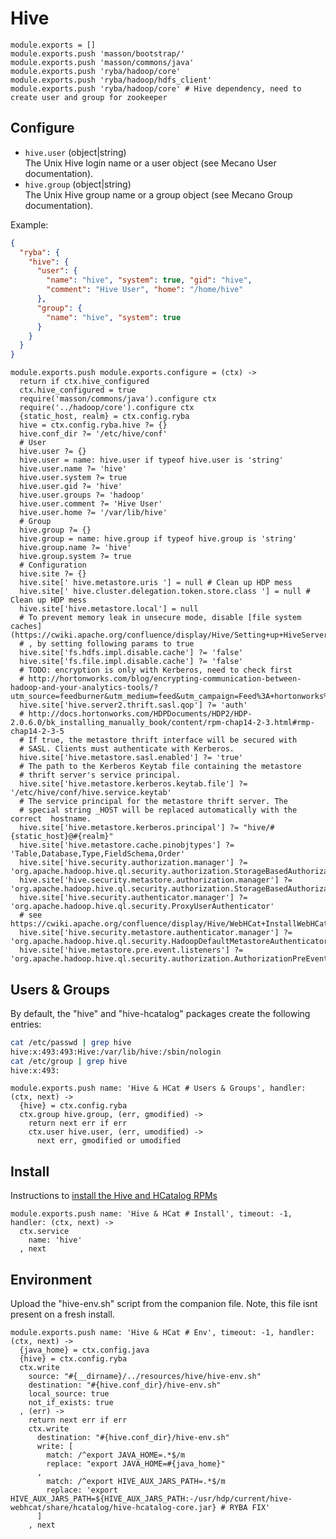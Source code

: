 
# Hive

    module.exports = []
    module.exports.push 'masson/bootstrap/'
    module.exports.push 'masson/commons/java'
    module.exports.push 'ryba/hadoop/core'
    module.exports.push 'ryba/hadoop/hdfs_client'
    module.exports.push 'ryba/hadoop/core' # Hive dependency, need to create user and group for zookeeper

## Configure

*   `hive.user` (object|string)   
    The Unix Hive login name or a user object (see Mecano User documentation).   
*   `hive.group` (object|string)   
    The Unix Hive group name or a group object (see Mecano Group documentation).   

Example:

```json
{
  "ryba": {
    "hive": {
      "user": {
        "name": "hive", "system": true, "gid": "hive",
        "comment": "Hive User", "home": "/home/hive"
      },
      "group": {
        "name": "hive", "system": true
      }
    }
  }
}
```

    module.exports.push module.exports.configure = (ctx) ->
      return if ctx.hive_configured
      ctx.hive_configured = true
      require('masson/commons/java').configure ctx
      require('../hadoop/core').configure ctx
      {static_host, realm} = ctx.config.ryba
      hive = ctx.config.ryba.hive ?= {}
      hive.conf_dir ?= '/etc/hive/conf'
      # User
      hive.user ?= {}
      hive.user = name: hive.user if typeof hive.user is 'string'
      hive.user.name ?= 'hive'
      hive.user.system ?= true
      hive.user.gid ?= 'hive'
      hive.user.groups ?= 'hadoop'
      hive.user.comment ?= 'Hive User'
      hive.user.home ?= '/var/lib/hive'
      # Group
      hive.group ?= {}
      hive.group = name: hive.group if typeof hive.group is 'string'
      hive.group.name ?= 'hive'
      hive.group.system ?= true
      # Configuration
      hive.site ?= {}
      hive.site[' hive.metastore.uris '] = null # Clean up HDP mess
      hive.site[' hive.cluster.delegation.token.store.class '] = null # Clean up HDP mess
      hive.site['hive.metastore.local'] = null
      # To prevent memory leak in unsecure mode, disable [file system caches](https://cwiki.apache.org/confluence/display/Hive/Setting+up+HiveServer2)
      # , by setting following params to true
      hive.site['fs.hdfs.impl.disable.cache'] ?= 'false'
      hive.site['fs.file.impl.disable.cache'] ?= 'false'
      # TODO: encryption is only with Kerberos, need to check first
      # http://hortonworks.com/blog/encrypting-communication-between-hadoop-and-your-analytics-tools/?utm_source=feedburner&utm_medium=feed&utm_campaign=Feed%3A+hortonworks%2Ffeed+%28Hortonworks+on+Hadoop%29
      hive.site['hive.server2.thrift.sasl.qop'] ?= 'auth'
      # http://docs.hortonworks.com/HDPDocuments/HDP2/HDP-2.0.6.0/bk_installing_manually_book/content/rpm-chap14-2-3.html#rmp-chap14-2-3-5
      # If true, the metastore thrift interface will be secured with
      # SASL. Clients must authenticate with Kerberos.
      hive.site['hive.metastore.sasl.enabled'] ?= 'true'
      # The path to the Kerberos Keytab file containing the metastore
      # thrift server's service principal.
      hive.site['hive.metastore.kerberos.keytab.file'] ?= '/etc/hive/conf/hive.service.keytab'
      # The service principal for the metastore thrift server. The
      # special string _HOST will be replaced automatically with the correct  hostname.
      hive.site['hive.metastore.kerberos.principal'] ?= "hive/#{static_host}@#{realm}"
      hive.site['hive.metastore.cache.pinobjtypes'] ?= 'Table,Database,Type,FieldSchema,Order'
      hive.site['hive.security.authorization.manager'] ?= 'org.apache.hadoop.hive.ql.security.authorization.StorageBasedAuthorizationProvider'
      hive.site['hive.security.metastore.authorization.manager'] ?= 'org.apache.hadoop.hive.ql.security.authorization.StorageBasedAuthorizationProvider'
      hive.site['hive.security.authenticator.manager'] ?= 'org.apache.hadoop.hive.ql.security.ProxyUserAuthenticator'
      # see https://cwiki.apache.org/confluence/display/Hive/WebHCat+InstallWebHCat
      hive.site['hive.security.metastore.authenticator.manager'] ?= 'org.apache.hadoop.hive.ql.security.HadoopDefaultMetastoreAuthenticator'
      hive.site['hive.metastore.pre.event.listeners'] ?= 'org.apache.hadoop.hive.ql.security.authorization.AuthorizationPreEventListener'

## Users & Groups

By default, the "hive" and "hive-hcatalog" packages create the following
entries:

```bash
cat /etc/passwd | grep hive
hive:x:493:493:Hive:/var/lib/hive:/sbin/nologin
cat /etc/group | grep hive
hive:x:493:
```

    module.exports.push name: 'Hive & HCat # Users & Groups', handler: (ctx, next) ->
      {hive} = ctx.config.ryba
      ctx.group hive.group, (err, gmodified) ->
        return next err if err
        ctx.user hive.user, (err, umodified) ->
          next err, gmodified or umodified

## Install

Instructions to [install the Hive and HCatalog RPMs](http://docs.hortonworks.com/HDPDocuments/HDP1/HDP-1.2.3/bk_installing_manually_book/content/rpm-chap6-1.html)

    module.exports.push name: 'Hive & HCat # Install', timeout: -1, handler: (ctx, next) ->
      ctx.service
        name: 'hive'
      , next

## Environment

Upload the "hive-env.sh" script from the companion file. Note, this file isnt
present on a fresh install.

    module.exports.push name: 'Hive & HCat # Env', timeout: -1, handler: (ctx, next) ->
      {java_home} = ctx.config.java
      {hive} = ctx.config.ryba
      ctx.write
        source: "#{__dirname}/../resources/hive/hive-env.sh"
        destination: "#{hive.conf_dir}/hive-env.sh"
        local_source: true
        not_if_exists: true
      , (err) ->
        return next err if err
        ctx.write
          destination: "#{hive.conf_dir}/hive-env.sh"
          write: [
            match: /^export JAVA_HOME=.*$/m
            replace: "export JAVA_HOME=#{java_home}"
          ,
            match: /^export HIVE_AUX_JARS_PATH=.*$/m
            replace: 'export HIVE_AUX_JARS_PATH=${HIVE_AUX_JARS_PATH:-/usr/hdp/current/hive-webhcat/share/hcatalog/hive-hcatalog-core.jar} # RYBA FIX'
          ]
        , next



